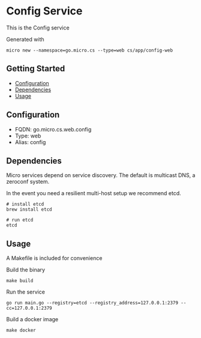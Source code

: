 # Config Service

This is the Config service

Generated with

```
micro new --namespace=go.micro.cs --type=web cs/app/config-web
```

## Getting Started

- [Configuration](#configuration)
- [Dependencies](#dependencies)
- [Usage](#usage)

## Configuration

- FQDN: go.micro.cs.web.config
- Type: web
- Alias: config

## Dependencies

Micro services depend on service discovery. The default is multicast DNS, a zeroconf system.

In the event you need a resilient multi-host setup we recommend etcd.

```
# install etcd
brew install etcd

# run etcd
etcd
```

## Usage

A Makefile is included for convenience

Build the binary

```
make build
```

Run the service
```
go run main.go --registry=etcd --registry_address=127.0.0.1:2379 --cc=127.0.0.1:2379
```

Build a docker image
```
make docker
```